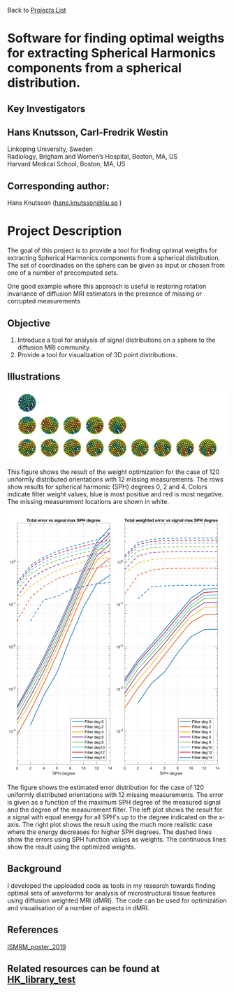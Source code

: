 Back to [Projects List](../../README.md#ProjectsList)

# Software for finding optimal weigths for extracting Spherical Harmonics components from a spherical distribution.

## Key Investigators  
## Hans Knutsson, Carl-Fredrik Westin  
Linkoping University, Sweden  
Radiology, Brigham and Women’s Hospital, Boston, MA, US  
Harvard Medical School, Boston, MA, US

## Corresponding author:  
Hans Knutsson (hans.knutsson@liu.se )

# Project Description  
The goal of this project is to provide a tool for finding optimal weigths for extracting Spherical Harmonics components from a spherical distribution. The set of coordinades on the sphere can be given as input or chosen from one of a number of precomputed sets.

One good example where this approach is useful is restoring rotation invariance of diffusion MRI estimators in the presence of missing or corrupted measurements 

## Objective  
<!-- Describe here WHAT you would like to achieve (what you will have as end result). -->
1. Introduce a tool for analysis of signal distributions on a sphere to the diffusion MRI community.
2. Provide a tool for visualization of 3D point distributions.

<!-- ## Approach and Plan  
Describe here HOW you would like to achieve the objectives stated above. -->

<!-- 1. Discuss / demo the CMB platform
2. Integrate ITK into the CMB plaform
3. Integrate display of oriented image data in VTK
4. Basic thresholding -->

<!--## Progress and Next Steps-->

<!-- Update this section as you make progress, describing of what you have ACTUALLY DONE. If there are specific steps that you could not complete then you can describe them here, too. -->



## Illustrations  
<!-- Add pictures and links to videos that demonstrate what has been accomplished.
![Description of picture](Example2.jpg)
![Some more images](Example2.jpg)
-->
![Opt_SPH_fig1](https://raw.githubusercontent.com/hansknutsson/HK_library_test/master/Complementary_material/Opt_SPH_fig1.jpg)

This figure shows the result of the weight optimization for the case of 120 uniformly distributed orientations with 12 missing measurements. The rows show results for spherical harmonic (SPH) degrees 0, 2 and 4. Colors indicate filter weight values, blue is most positive and red is most negative. The missing measurement locations are shown in white. 

![SPHerrors_120_12missing](https://github.com/hansknutsson/HK_library_test/raw/master/Complementary_material/SPHerrors_120_12missing.png)

The figure shows the estimated error distribution for the case of 120 uniformly distributed orientations with 12 missing measurements. The error is given as a function of the maximum SPH degree of the measured signal and the degree of the measurement filter. The left plot shows the result for a signal with equal energy for all SPH's up to the degree indicated on the x-axis. The right plot shows the result using the much more realistic case where the energy decreases for higher SPH degrees. The dashed lines show the errors using SPH function values as weights. The continuous lines show the result using the optimized weights.

## Background 
I developed the upploaded code as tools in my research towards finding optimal sets of waveforms for analysis of microstructural tissue features using diffusion weighted MRI (dMRI). The code can be used for optimization and visualisation of a number of aspects in dMRI.

<!-- If you developed any software, include link to the source code repository. If possible, also add links to sample data, and to any relevant publications. -->

## References  
[ISMRM_poster_2019](https://github.com/hansknutsson/HK_library_test/blob/master/Complementary_material/ISMRM_poster_2019.pdf)

## Related resources can be found at [HK_library_test](https://github.com/hansknutsson/HK_library_test)
